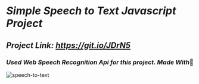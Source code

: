 # ***Simple Speech to Text Javascript Project***

## ***Project Link: https://git.io/JDrN5***

### ***Used Web Speech Recognition Api for this project. Made With***:sparkling_heart:


![speech-to-text](https://user-images.githubusercontent.com/62605792/146496797-98cc5788-3aba-4241-9f7d-d20bac31fab7.png)
